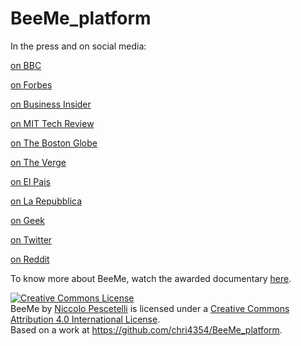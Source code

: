 # BeeMe_platform

In the press and on social media:

<a href=https://www.bbc.com/news/business-46016696>on BBC</a>

<a href=https://www.forbes.com/sites/emmawoollacott/2018/10/31/mit-lets-public-control-actor-in-halloween-experiment-what-could-possibly-go-wrong/#27d3510d1cd6>on Forbes</a>

<a href=https://www.businessinsider.com/mit-halloween-project-beeme-hive-2018-10>on Business Insider</a>

<a href=https://www.technologyreview.com/s/612362/the-internet-is-taking-over-a-persons-life-for-halloween-and-you-can-be-a-part-of-it/>on MIT Tech Review</a>

<a href=https://www.bostonglobe.com/metro/2018/10/23/mit-media-lab-releasing-social-experiment-halloween-that-will-let-users-control-person-actions/fzuktp5C7A5qT2M6wPMuzO/story.html>on The Boston Globe</a>

<a href=https://www.theverge.com/2018/10/26/18029334/mit-media-lab-halloween-beeme-social-experiment>on The Verge</a>

<a href=https://retina.elpais.com/retina/2018/10/31/innovacion/1540971232_269214.html>on El Pais</a>

<a href=https://www.repubblica.it/tecnologia/2018/10/29/news/un_software_controlla_la_tua_mente_la_sfida_del_mit_per_halloween-210313504/>on La Repubblica</a>

<a href=https://www.geek.com/tech/mit-launches-dystopian-internet-game-on-halloween-1758097/>on Geek</a>

<a href=https://twitter.com/beeme_mit>on Twitter</a>

<a href=https://www.reddit.com/r/Futurology/comments/9s069v/mit_is_giving_you_control_of_a_real_person_on/>on Reddit</a>


To know more about BeeMe, watch the awarded documentary <a href=https://vimeo.com/370031909>here</a>.

<a rel="license" href="http://creativecommons.org/licenses/by/4.0/"><img alt="Creative Commons License" style="border-width:0" src="https://i.creativecommons.org/l/by/4.0/88x31.png" /></a><br /><span xmlns:dct="http://purl.org/dc/terms/" property="dct:title">BeeMe</span> by <a xmlns:cc="http://creativecommons.org/ns#" href="https://beeme.online" property="cc:attributionName" rel="cc:attributionURL">Niccolo Pescetelli</a> is licensed under a <a rel="license" href="http://creativecommons.org/licenses/by/4.0/">Creative Commons Attribution 4.0 International License</a>.<br />Based on a work at <a xmlns:dct="http://purl.org/dc/terms/" href="https://github.com/chri4354/BeeMe_platform" rel="dct:source">https://github.com/chri4354/BeeMe_platform</a>.
